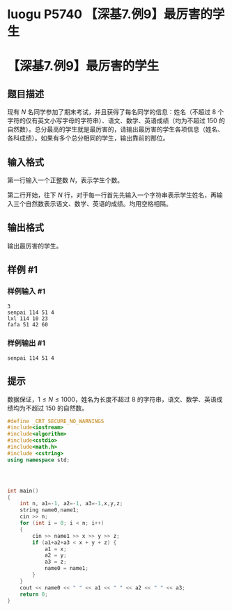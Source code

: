 # luogu P5740 【深基7.例9】最厉害的学生



# 【深基7.例9】最厉害的学生

## 题目描述

现有 $N$ 名同学参加了期末考试，并且获得了每名同学的信息：姓名（不超过 $8$ 个字符的仅有英文小写字母的字符串）、语文、数学、英语成绩（均为不超过 $150$ 的自然数）。总分最高的学生就是最厉害的，请输出最厉害的学生各项信息（姓名、各科成绩）。如果有多个总分相同的学生，输出靠前的那位。

## 输入格式

第一行输入一个正整数 $N$，表示学生个数。

第二行开始，往下 $N$ 行，对于每一行首先先输入一个字符串表示学生姓名，再输入三个自然数表示语文、数学、英语的成绩。均用空格相隔。

## 输出格式

输出最厉害的学生。

## 样例 #1

### 样例输入 #1

```
3
senpai 114 51 4
lxl 114 10 23
fafa 51 42 60
```

### 样例输出 #1

```
senpai 114 51 4
```

## 提示

数据保证，$1 \leq N \leq 1000$，姓名为长度不超过 $8$ 的字符串，语文、数学、英语成绩均为不超过 $150$ 的自然数。



```cpp
#define _CRT_SECURE_NO_WARNINGS
#include<iostream>
#include<algorithm>
#include<cstdio>
#include<math.h>
#include <cstring>
using namespace std;




int main()
{
	int n, a1=-1, a2=-1, a3=-1,x,y,z;
	string name0,name1;
	cin >> n;
	for (int i = 0; i < n; i++)
	{
		cin >> name1 >> x >> y >> z;
		if (a1+a2+a3 < x + y + z) {
			a1 = x;
			a2 = y;
			a3 = z;
			name0 = name1;
		}
	}
	cout << name0 << " " << a1 << " " << a2 << " " << a3;
	return 0;
}
```

